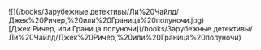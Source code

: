 ![](/books/Зарубежные детективы/Ли%20Чайлд/Джек%20Ричер,%20или%20Граница%20полуночи.jpg)  
[Джек Ричер, или Граница полуночи](/books/Зарубежные детективы/Ли%20Чайлд/Джек%20Ричер,%20или%20Граница%20полуночи)